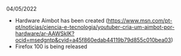 04/05/2022

- Hardware Aimbot has been created (https://www.msn.com/pt-pt/noticias/ciencia-e-tecnologia/youtuber-cria-um-aimbot-por-hardware/ar-AAWSkIK?ocid=msedgntp&cvid=a45f860edab44119b79d855c010bea03)
- Firefox 100 is being released